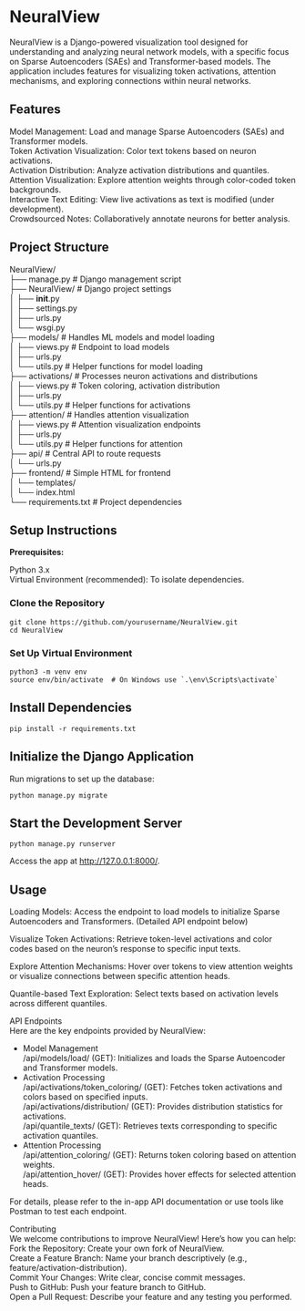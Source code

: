 # NeuralView

NeuralView is a Django-powered visualization tool designed for understanding and analyzing neural network models, with a specific focus on Sparse Autoencoders (SAEs) and Transformer-based models. The application includes features for visualizing token activations, attention mechanisms, and exploring connections within neural networks.

## Features

Model Management: Load and manage Sparse Autoencoders (SAEs) and Transformer models.  
Token Activation Visualization: Color text tokens based on neuron activations.  
Activation Distribution: Analyze activation distributions and quantiles.  
Attention Visualization: Explore attention weights through color-coded token backgrounds.  
Interactive Text Editing: View live activations as text is modified (under development).  
Crowdsourced Notes: Collaboratively annotate neurons for better analysis.

## Project Structure

NeuralView/  
├── manage.py             # Django management script  
├── NeuralView/           # Django project settings  
│   ├── __init__.py  
│   ├── settings.py  
│   ├── urls.py  
│   └── wsgi.py  
├── models/               # Handles ML models and model loading  
│   ├── views.py          # Endpoint to load models  
│   ├── urls.py  
│   └── utils.py          # Helper functions for model loading  
├── activations/          # Processes neuron activations and distributions  
│   ├── views.py          # Token coloring, activation distribution  
│   ├── urls.py  
│   └── utils.py          # Helper functions for activations  
├── attention/            # Handles attention visualization  
│   ├── views.py          # Attention visualization endpoints  
│   ├── urls.py  
│   └── utils.py          # Helper functions for attention  
├── api/                  # Central API to route requests  
│   └── urls.py  
├── frontend/             # Simple HTML for frontend  
│   └── templates/  
│       └── index.html  
└── requirements.txt      # Project dependencies

## Setup Instructions

**Prerequisites:**

Python 3.x  
Virtual Environment (recommended): To isolate dependencies.

### Clone the Repository

    git clone https://github.com/yourusername/NeuralView.git
    cd NeuralView

### Set Up Virtual Environment

    python3 -m venv env
    source env/bin/activate  # On Windows use `.\env\Scripts\activate`

## Install Dependencies

    pip install -r requirements.txt

## Initialize the Django Application

Run migrations to set up the database:

    python manage.py migrate

## Start the Development Server

    python manage.py runserver

Access the app at http://127.0.0.1:8000/.

## Usage

Loading Models: Access the endpoint to load models to initialize Sparse Autoencoders and Transformers. (Detailed API endpoint below)

Visualize Token Activations: Retrieve token-level activations and color codes based on the neuron’s response to specific input texts.

Explore Attention Mechanisms: Hover over tokens to view attention weights or visualize connections between specific attention heads.

Quantile-based Text Exploration: Select texts based on activation levels across different quantiles.

API Endpoints  
Here are the key endpoints provided by NeuralView:  
- Model Management  
/api/models/load/ (GET): Initializes and loads the Sparse Autoencoder and Transformer models.  
- Activation Processing  
/api/activations/token_coloring/ (GET): Fetches token activations and colors based on specified inputs.  
/api/activations/distribution/ (GET): Provides distribution statistics for activations.  
/api/quantile_texts/ (GET): Retrieves texts corresponding to specific activation quantiles.  
- Attention Processing  
/api/attention_coloring/ (GET): Returns token coloring based on attention weights.  
/api/attention_hover/ (GET): Provides hover effects for selected attention heads.  

For details, please refer to the in-app API documentation or use tools like Postman to test each endpoint.  

Contributing  
We welcome contributions to improve NeuralView! Here’s how you can help:  
Fork the Repository: Create your own fork of NeuralView.  
Create a Feature Branch: Name your branch descriptively (e.g., feature/activation-distribution).  
Commit Your Changes: Write clear, concise commit messages.  
Push to GitHub: Push your feature branch to GitHub.  
Open a Pull Request: Describe your feature and any testing you performed.
